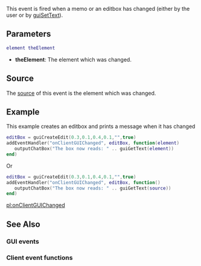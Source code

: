 This event is fired when a memo or an editbox has changed (either by the user or by [guiSetText](/docs/guisettext.md "wikilink")).

Parameters
----------

``` lua
element theElement
```

-   **theElement**: The element which was changed.

Source
------

The [source](/docs/event_system#event_source.md "wikilink") of this event is the element which was changed.

Example
-------

This example creates an editbox and prints a message when it has changed

``` lua
editBox = guiCreateEdit(0.3,0.1,0.4,0.1,"",true)
addEventHandler("onClientGUIChanged", editBox, function(element) 
   outputChatBox("The box now reads: " .. guiGetText(element))
end)
```

Or

``` lua
editBox = guiCreateEdit(0.3,0.1,0.4,0.1,"",true)
addEventHandler("onClientGUIChanged", editBox, function() 
   outputChatBox("The box now reads: " .. guiGetText(source))
end)
```

[pl:onClientGUIChanged](/docs/pl-onclientguichanged.md "wikilink")

See Also
--------

### GUI events

### Client event functions
